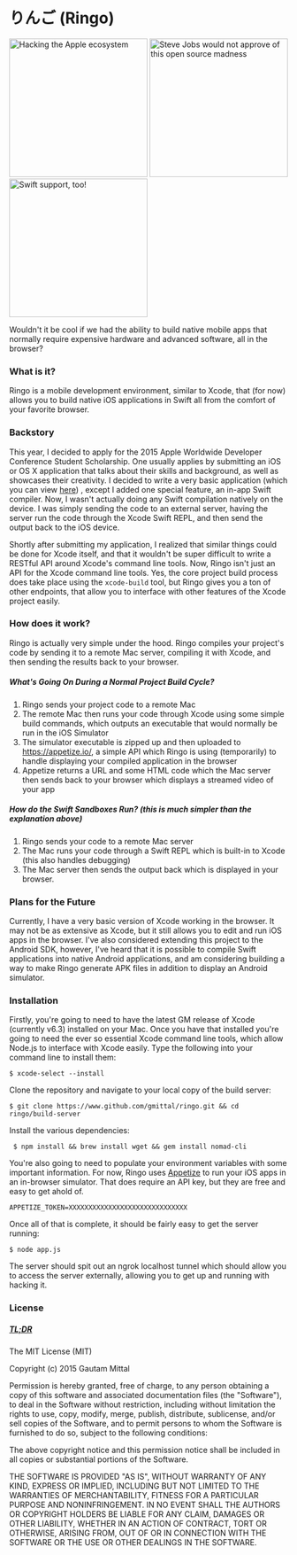 # りんご (Ringo)

<img alt="Hacking the Apple ecosystem" src="https://s-media-cache-ak0.pinimg.com/236x/2f/36/2a/2f362aa5457d9b373a261e20a358d7d6.jpg" height="250px" />
<img alt="Steve Jobs would not approve of this open source madness" src="https://c1.staticflickr.com/7/6050/7000020847_4bfda0d049_b.jpg" height="250px" />
<img alt="Swift support, too!" src="https://developer.apple.com/swift/images/swift-og.png" height="250px" />
<!--![Steve Jobs would not approve](https://c1.staticflickr.com/7/6050/7000020847_4bfda0d049_b.jpg)-->

Wouldn't it be cool if we had the ability to build native mobile apps that normally require expensive hardware and advanced software, all in the browser?


### What is it?
Ringo is a mobile development environment, similar to Xcode, that (for now) allows you to build native iOS applications in Swift all from the comfort of your favorite browser.

### Backstory
This year, I decided to apply for the 2015 Apple Worldwide Developer Conference Student Scholarship. One usually applies by submitting an iOS or OS X application that talks about their skills and background, as well as showcases their creativity. I decided to write a very basic application (which you can view [here](https://github.com/gmittal/wwdc-2015)) , except I added one special feature, an in-app Swift compiler. Now, I wasn't actually doing any Swift compilation natively on the device. I was simply sending the code to an external server, having the server run the code through the Xcode Swift REPL, and then send the output back to the iOS device. 


Shortly after submitting my application, I realized that similar things could be done for Xcode itself, and that it wouldn't be super difficult to write a RESTful API around Xcode's command line tools. Now, Ringo isn't just an API for the Xcode command line tools. Yes, the core project build process does take place using the ```xcode-build``` tool, but Ringo gives you a ton of other endpoints, that allow you to interface with other features of the Xcode project easily.


### How does it work?
Ringo is actually very simple under the hood. Ringo compiles your project's code by sending it to a remote Mac server, compiling it with Xcode, and then sending the results back to your browser.


##### What's Going On During a Normal Project Build Cycle?
1. Ringo sends your project code to a remote Mac
2. The remote Mac then runs your code through Xcode using some simple build commands, which outputs an executable that would normally be run in the iOS Simulator
3. The simulator executable is zipped up and then uploaded to https://appetize.io/, a simple API which Ringo is using (temporarily) to handle displaying your compiled application in the browser
4. Appetize returns a URL and some HTML code which the Mac server then sends back to your browser which displays a streamed video of your app

##### How do the Swift Sandboxes Run? (this is much simpler than the explanation above)
1. Ringo sends your code to a remote Mac server
2. The Mac runs your code through a Swift REPL which is built-in to Xcode (this also handles debugging)
3. The Mac server then sends the output back which is displayed in your browser.


### Plans for the Future
Currently, I have a very basic version of Xcode working in the browser. It may not be as extensive as Xcode, but it still allows you to edit and run iOS apps in the browser. I've also considered extending this project to the Android SDK, however, I've heard that it is possible to compile Swift applications into native Android applications, and am considering building a way to make Ringo generate APK files in addition to display an Android simulator.


### Installation
Firstly, you're going to need to have the latest GM release of Xcode (currently v6.3) installed on your Mac. Once you have that installed you're going to need the ever so essential Xcode command line tools, which allow Node.js to interface with Xcode easily. Type the following into your command line to install them:

```$ xcode-select --install```

Clone the repository and navigate to your local copy of the build server:

``` $ git clone https://www.github.com/gmittal/ringo.git && cd ringo/build-server ```

Install the various dependencies:

``` $ npm install && brew install wget && gem install nomad-cli```

You're also going to need to populate your environment variables with some important information. For now, Ringo uses [Appetize](http://www.appetize.io) to run your iOS apps in an in-browser simulator. That does require an API key, but they are free and easy to get ahold of. 
```
APPETIZE_TOKEN=XXXXXXXXXXXXXXXXXXXXXXXXXXXXXX
```

Once all of that is complete, it should be fairly easy to get the server running:

``` $ node app.js ```

The server should spit out an ngrok localhost tunnel which should allow you to access the server externally, allowing you to get up and running with hacking it.

### License

##### [TL;DR](https://tldrlegal.com/license/mit-license)

The MIT License (MIT)

Copyright (c) 2015 Gautam Mittal

Permission is hereby granted, free of charge, to any person obtaining a copy
of this software and associated documentation files (the "Software"), to deal
in the Software without restriction, including without limitation the rights
to use, copy, modify, merge, publish, distribute, sublicense, and/or sell
copies of the Software, and to permit persons to whom the Software is
furnished to do so, subject to the following conditions:

The above copyright notice and this permission notice shall be included in all
copies or substantial portions of the Software.

THE SOFTWARE IS PROVIDED "AS IS", WITHOUT WARRANTY OF ANY KIND, EXPRESS OR
IMPLIED, INCLUDING BUT NOT LIMITED TO THE WARRANTIES OF MERCHANTABILITY,
FITNESS FOR A PARTICULAR PURPOSE AND NONINFRINGEMENT. IN NO EVENT SHALL THE
AUTHORS OR COPYRIGHT HOLDERS BE LIABLE FOR ANY CLAIM, DAMAGES OR OTHER
LIABILITY, WHETHER IN AN ACTION OF CONTRACT, TORT OR OTHERWISE, ARISING FROM,
OUT OF OR IN CONNECTION WITH THE SOFTWARE OR THE USE OR OTHER DEALINGS IN THE
SOFTWARE.

